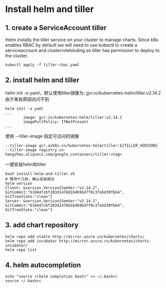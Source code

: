 # Install helm and tiller
## 1. create a ServiceAccount tiller
Helm installs the tiller service on your cluster to manage charts. Since k8s enables RBAC by default we will need to use kubectl to create a serviceaccount and clusterrolebinding so tiller has permission to deploy to the cluster.
```
kubectl apply -f tiller-rbac.yaml
```
## 2. install helm and tiller
helm init -o yaml，默认使用tiller镜像为: gcr.io/kubernetes-helm/tiller:v2.14.2 由于某些原因访问不到  
```
helm init -o yaml
...
        image: gcr.io/kubernetes-helm/tiller:v2.14.2
        imagePullPolicy: IfNotPresent
...
```
使用 --tiller-image 指定可访问的镜像
```
--tiller-image gcr.azk8s.cn/kubernetes-helm/tiller:${TILLER_VERSION}
--tiller-image registry.cn-hangzhou.aliyuncs.com/google_containers/tiller:<tag>
```
一键安装helm和tiller
```
bash install-helm-and-tiller.sh
# 等待十几秒，确认安装成功
helm version
Client: &version.Version{SemVer:"v2.14.2", GitCommit:"618447cbf203d147601b4b9bd7f8c37a5d39fbb4", GitTreeState:"clean"}
Server: &version.Version{SemVer:"v2.14.2", GitCommit:"618447cbf203d147601b4b9bd7f8c37a5d39fbb4", GitTreeState:"clean"}
```
## 3. add chart repository
```
helm repo add stable http://mirror.azure.cn/kubernetes/charts/
helm repo add incubator http://mirror.azure.cn/kubernetes/charts-incubator/
helm repo list
```
## 4. helm autocompletion
```
echo "source <(helm completion bash)" >> ~/.bashrc
source ~/.bashrc
```
